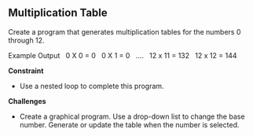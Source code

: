 ## Multiplication Table

Create a program that generates multiplication tables for the numbers 0 through 12.

Example Output
​ 
0 X 0 = 0
​ 
0 X 1 = 0
​ 
....
​ 
12 x 11 = 132
​ 
12 x 12 = 144

**Constraint**

- Use a nested loop to complete this program.

**Challenges**

- Create a graphical program. Use a drop-down list to change the base number. Generate or update the table when the number is selected.
